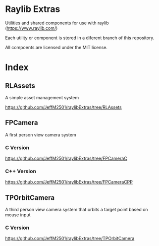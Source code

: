 # Raylib Extras
Utilities and shared components for use with raylib (https://www.raylib.com/)

Each utility or component is stored in a diferent branch of this repository.

All compoents are licensed under the MIT license.

# Index

## RLAssets
A simple asset management system

https://github.com/JeffM2501/raylibExtras/tree/RLAssets

## FPCamera
A first person view camera system
### C Version
https://github.com/JeffM2501/raylibExtras/tree/FPCameraC

### C++ Version
https://github.com/JeffM2501/raylibExtras/tree/FPCameraCPP

## TPOrbitCamera
A third person view camera system that orbits a target point based on mouse input
### C Version
https://github.com/JeffM2501/raylibExtras/tree/TPOrbitCamera



